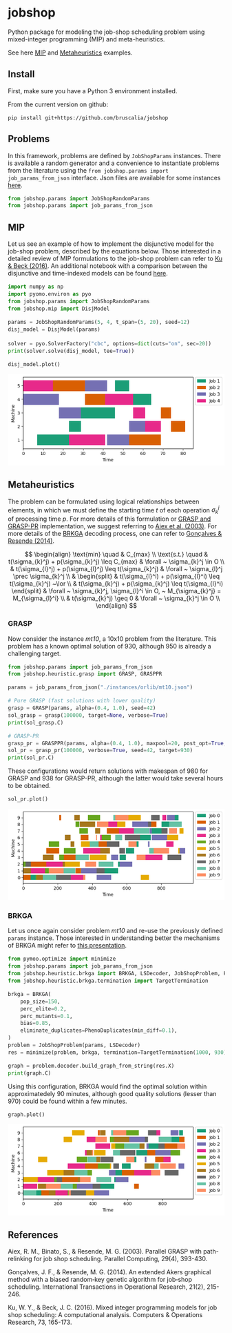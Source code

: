 # jobshop 
Python package for modeling the job-shop scheduling problem using mixed-integer programming (MIP) and meta-heuristics.

See here [MIP](#mip) and [Metaheuristics](#metaheuristics) examples.

## Install

First, make sure you have a Python 3 environment installed.

From the current version on github:
```
pip install git+https://github.com/bruscalia/jobshop
```

## Problems

In this framework, problems are defined by ``JobShopParams`` instances. There is available a random generator and a convenience to instantiate problems from the literature using the ``from jobshop.params import job_params_from_json`` interface. Json files are available for some instances [here](./instances/orlib).

```python
from jobshop.params import JobShopRandomParams
from jobshop.params import job_params_from_json
```

## MIP

Let us see an example of how to implement the disjunctive model for the job-shop problem, described by the equations below. Those interested in a detailed review of MIP formulations to the job-shop problem can refer to [Ku & Beck (2016)](#mipjssp). An additional notebook with a comparison between the disjunctive and time-indexed models can be found [here](./notebooks/mip_models.ipynb).

```python
import numpy as np
import pyomo.environ as pyo
from jobshop.params import JobShopRandomParams
from jobshop.mip import DisjModel
```

```python
params = JobShopRandomParams(5, 4, t_span=(5, 20), seed=12)
disj_model = DisjModel(params)

solver = pyo.SolverFactory("cbc", options=dict(cuts="on", sec=20))
print(solver.solve(disj_model, tee=True))
```

```python
disj_model.plot()
```

![jobshop_mip_plot](./data/jobshop_plot.png)


## Metaheuristics

The problem can be formulated using logical relationships between elements, in which we must define the starting time $t$ of each operation $\sigma_{k}^j$ of processing time $p$. For more details of this formulation or [GRASP and GRASP-PR](#grasp) implementation, we suggest referring to [Aiex et al. (2003)](#graspprjssp). For more details of the [BRKGA](#brkga) decoding process, one can refer to [Gonçalves & Resende (2014)](#brkgajssp).

$$
\begin{align}
    \text{min} \quad & C_{max} \\
    \text{s.t.} \quad & t(\sigma_{k}^j) + p(\sigma_{k}^j) \leq C_{max}
        & \forall ~ \sigma_{k}^j \in O \\
    & t(\sigma_{l}^j) + p(\sigma_{l}^j) \leq t(\sigma_{k}^j)
        & \forall ~ \sigma_{l}^j \prec \sigma_{k}^j \\
        & \begin{split}
            & t(\sigma_{l}^i) + p(\sigma_{l}^i) \leq t(\sigma_{k}^j) ~\lor \\
            & t(\sigma_{k}^j) + p(\sigma_{k}^j) \leq t(\sigma_{l}^i)
        \end{split} & \forall ~ \sigma_{k}^j, \sigma_{l}^i \in O, ~ M_{\sigma_{k}^j} = M_{\sigma_{l}^i} \\
    & t(\sigma_{k}^j) \geq 0 & \forall ~ \sigma_{k}^j \in O \\
\end{align}
$$

### GRASP

Now consider the instance *mt10*, a 10x10 problem from the literature. This problem has a known optimal solution of 930, although 950 is already a challenging target.

```python
from jobshop.params import job_params_from_json
from jobshop.heuristic.grasp import GRASP, GRASPPR
```

```python
params = job_params_from_json("./instances/orlib/mt10.json")
```

```python
# Pure GRASP (fast solutions with lower quality)
grasp = GRASP(params, alpha=(0.4, 1.0), seed=42)
sol_grasp = grasp(100000, target=None, verbose=True)
print(sol_grasp.C)
```

```python
# GRASP-PR
grasp_pr = GRASPPR(params, alpha=(0.4, 1.0), maxpool=20, post_opt=True, ifreq=20000)
sol_pr = grasp_pr(100000, verbose=True, seed=42, target=930)
print(sol_pr.C)
```

These configurations would return solutions with makespan of 980 for GRASP and 938 for GRASP-PR, although the latter would take several hours to be obtained.

```python
sol_pr.plot()
```

![jobshop_grasppr_plot](./data/grasp_pr_mt10_results_938.png)

### BRKGA

Let us once again consider problem *mt10* and re-use the previously defined ``params`` instance. Those interested in understanding better the mechanisms of BRKGA might refer to [this presentation](http://www.decom.ufop.br/prof/marcone/Disciplinas/InteligenciaComputacional/brkga.pdf).

```python
from pymoo.optimize import minimize
from jobshop.params import job_params_from_json
from jobshop.heuristic.brkga import BRKGA, LSDecoder, JobShopProblem, PhenoDuplicates
from jobshop.heuristic.brkga.termination import TargetTermination
```

```python
brkga = BRKGA(
    pop_size=150,
    perc_elite=0.2,
    perc_mutants=0.1,
    bias=0.85,
    eliminate_duplicates=PhenoDuplicates(min_diff=0.1),
)
problem = JobShopProblem(params, LSDecoder)
res = minimize(problem, brkga, termination=TargetTermination(1000, 930), verbose=True, seed=42)
```

```python
graph = problem.decoder.build_graph_from_string(res.X)
print(graph.C)
```

Using this configuration, BRKGA would find the optimal solution within approximatedely 90 minutes, although good quality solutions (lesser than 970) could be found within a few minutes.

```python
graph.plot()
```

![jobshop_brkga_plot](./data/brkga_mt10_optimal.png)


## References

<a id="graspprjssp"></a> 
Aiex, R. M., Binato, S., & Resende, M. G. (2003). Parallel GRASP with path-relinking for job shop scheduling. Parallel Computing, 29(4), 393-430.

<a id="brkgajssp"></a> 
Gonçalves, J. F., & Resende, M. G. (2014). An extended Akers graphical method with a biased random‐key genetic algorithm for job‐shop scheduling. International Transactions in Operational Research, 21(2), 215-246.

<a id="mipjssp"></a> 
Ku, W. Y., & Beck, J. C. (2016). Mixed integer programming models for job shop scheduling: A computational analysis. Computers & Operations Research, 73, 165-173.